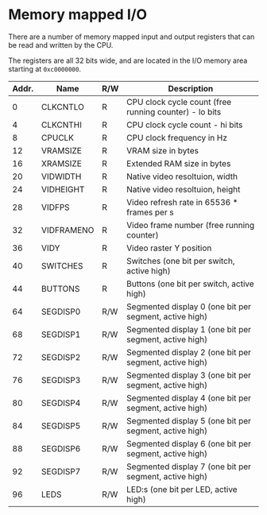 # Memory mapped I/O

There are a number of memory mapped input and output registers that can be read and written by the CPU.

The registers are all 32 bits wide, and are located in the I/O memory area starting at `0xc0000000`.

| Addr. | Name | R/W | Description |
|--------|------|-----|-------------|
|     0  | CLKCNTLO |  R  | CPU clock cycle count  (free running counter) - lo bits |
|     4  | CLKCNTHI |  R  | CPU clock cycle count - hi bits |
|     8  | CPUCLK |  R  | CPU clock frequency in Hz |
|    12  | VRAMSIZE |  R  | VRAM size in bytes |
|    16  | XRAMSIZE |  R  | Extended RAM size in bytes |
|    20  | VIDWIDTH |  R  | Native video resoltuion, width |
|    24  | VIDHEIGHT |  R  | Native video resoltuion, height |
|    28  | VIDFPS |  R  | Video refresh rate in 65536 * frames per s |
|    32  | VIDFRAMENO |  R  | Video frame number (free running counter) |
|    36  | VIDY |  R  | Video raster Y position |
|    40  | SWITCHES |  R  | Switches (one bit per switch, active high) |
|    44  | BUTTONS |  R  | Buttons (one bit per switch, active high) |
|    64  | SEGDISP0 |  R/W  | Segmented display 0 (one bit per segment, active high) |
|    68  | SEGDISP1 |  R/W  | Segmented display 1 (one bit per segment, active high) |
|    72  | SEGDISP2 |  R/W  | Segmented display 2 (one bit per segment, active high) |
|    76  | SEGDISP3 |  R/W  | Segmented display 3 (one bit per segment, active high) |
|    80  | SEGDISP4 | R/W  | Segmented display 4 (one bit per segment, active high) |
|    84  | SEGDISP5 | R/W  | Segmented display 5 (one bit per segment, active high) |
|    88  | SEGDISP6 | R/W  | Segmented display 6 (one bit per segment, active high) |
|    92  | SEGDISP7 | R/W  | Segmented display 7 (one bit per segment, active high) |
|    96  | LEDS | R/W | LED:s (one bit per LED, active high) |
